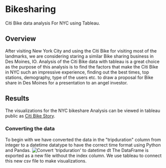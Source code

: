 # Bikesharing
Citi Bike data analysis For NYC using Tableau.

## Overview
After visiting New York City and using the Citi Bike for visiting most of the landmarks, we are considering staring a similar Bike sharing business in Des Moines, IO.
Analysis of the Citi Bike data with tableau is a great choice as the purpose of this analysis is to find the factors that make the Citi Bike in NYC such an impressive experience, 
finding out the best times, top stations, demography, type of the users etc. to draw a proposal for Bike share in Des Moines for a presentation to an angel investor.

## Results

The visualizations for the NYC bikeshare Analysis can be viewed in tableau public as [Citi Bike Story](https://public.tableau.com/app/profile/sergei7887/viz/CitiBikiChallengeStory/CitiBikeStory?publish=yes).

### Converting the data
To begin with we have converted the data in the "tripduration" column from integer to a datetime datatype to have the correct time format using Python and Pandas.
![Convert 'tripduration' to datetime dt](https://user-images.githubusercontent.com/42978221/158293667-2914d84e-e414-44cb-bfde-874e89a5a2bd.png)
The DataFrame is exported as a new file without the index column. We use tableau to connect this new csv file to make visualizations.


